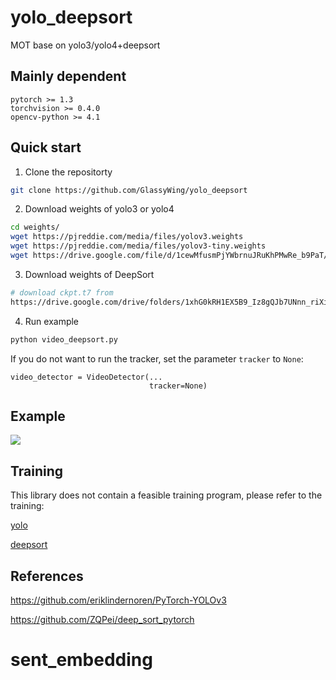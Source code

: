 # yolo_deepsort

MOT base on yolo3/yolo4+deepsort

## Mainly dependent

```
pytorch >= 1.3
torchvision >= 0.4.0
opencv-python >= 4.1
```

## Quick start

1. Clone the repositorty

```sh
git clone https://github.com/GlassyWing/yolo_deepsort
```

2. Download weights of yolo3 or yolo4

```sh
cd weights/
wget https://pjreddie.com/media/files/yolov3.weights
wget https://pjreddie.com/media/files/yolov3-tiny.weights
wget https://drive.google.com/file/d/1cewMfusmPjYWbrnuJRuKhPMwRe_b9PaT/view
```

3. Download weights of DeepSort

```sh
# download ckpt.t7 from
https://drive.google.com/drive/folders/1xhG0kRH1EX5B9_Iz8gQJb7UNnn_riXi6 to this folder
```

4. Run example

```sh
python video_deepsort.py
```
If you do not want to run the tracker, set the parameter `tracker` to `None`:

```
video_detector = VideoDetector(...
                               tracker=None)
```

## Example

<img src="assets/track.gif">

## Training

This library does not contain a feasible training program, please refer to the training:

[yolo](https://github.com/AlexeyAB/darknet)

[deepsort](https://github.com/ZQPei/deep_sort_pytorch)

## References

https://github.com/eriklindernoren/PyTorch-YOLOv3

https://github.com/ZQPei/deep_sort_pytorch
# sent_embedding
